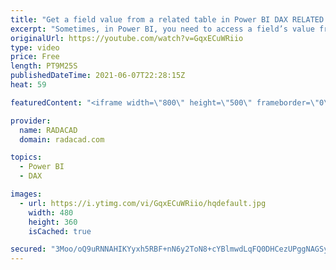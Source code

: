 ```yaml
---
title: "Get a field value from a related table in Power BI DAX RELATED Function Explained"
excerpt: "Sometimes, in Power BI, you need to access a field’s value from another table that somehow is related to the existing table. You can use Power Query transformations such as combining Merge with something else. However, this can be needed when you write a DAX expression too. In this article and video,"
originalUrl: https://youtube.com/watch?v=GqxECuWRiio
type: video
price: Free
length: PT9M25S
publishedDateTime: 2021-06-07T22:28:15Z
heat: 59

featuredContent: "<iframe width=\"800\" height=\"500\" frameborder=\"0\" src=\"https://www.youtube.com/embed/GqxECuWRiio\" allow=\"accelerometer; autoplay; encrypted-media; gyroscope; picture-in-picture\" allowfullscreen></iframe>"

provider:
  name: RADACAD
  domain: radacad.com

topics:
  - Power BI
  - DAX

images:
  - url: https://i.ytimg.com/vi/GqxECuWRiio/hqdefault.jpg
    width: 480
    height: 360
    isCached: true

secured: "3Moo/oQ9uRNNAHIKYyxh5RBF+nN6y2ToN8+cYBlmwdLqFQ0DHCezUPggNAGSyxswOQDXKVH34mS6qFSd04zTqyGGZ49aCFkc4GONGtsu1GCCFvCkTkjzvIp0suYUJ5PJohNKwUrOUT3SLXgm0wiMGpAhJZs+bdIay0MLJoNn2RBsq0BjLICvurNR/Zyb6FpzeW5m6nWKAI9F7CqWcF4Qjz4vP3xM9gHjOdCeOxfCt4qokHtRTOp3EYv7gyY3k9Y/c5TXiDo7mtx+pQgYEomQdp6vVpPf+lHJ6hFaxHg7v9yjA+o8nsv00CrKB8MPWJK6ZAKABZNu/bvcVK1JanODIdpXga8fKbi8BsmqNrL6LD9w9ImyzO6BcDei70jTzaJxcJ1E37weDyaS+p0JarYh5xSpOSitVnrUqa1jNtg321M=;6pUmHUx0sss9WROtlIh7RQ=="
---
```


